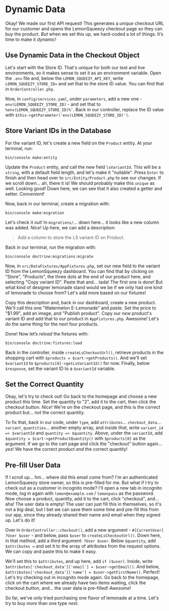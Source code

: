 # Dynamic Data

Okay! We made our first API request! This generates a *unique* checkout URL for
our customer and opens the LemonSqueezy checkout page so they can buy the
product. *But* when we set this up, we hard-coded a lot of things. It’s time to
make it *dynamic*!

## Use Dynamic Data in the Checkout Object

Let's start with the Store ID. That's unique for both our test and live
environments, so it makes sense to set it as an environment variable. Open the
`.env` file and, below the `LEMON_SQUEEZY_API_KEY`, write
`LEMON_SQUEEZY_STORE_ID=` and set that to the store ID value. You can find that
in `OrderController.php`.

Now, in `config/services.yaml`, under `parameters`, add a new one -
`env(LEMON_SQUEEZY_STORE_ID)` - and set that to
`%env(LEMON_SQUEEZY_STORE_ID)%’`. Back in our controller, replace the ID value
with `$this->getParameter('env(LEMON_SQUEEZY_STORE_ID)')`.

## Store Variant IDs in the Database

For the variant ID, let's create a new field on the `Product` entity. At your
terminal, run:

```terminal
bin/console make:entity
```

Update the `Product` entity, and call the new field `lsVariantId`. This will be
a `string`, with a default field length, and let's make it "nullable". Press
`Enter` to finish and then head over to `src/Entity/Product.php` to see our
changes. If we scroll down... ah, there it is! We should probably make this
`unique` as well. Looking good! Down here, we can see that it also created a
getter and setter. *Convenient*!

Now, back in our terminal, create a migration with:

```terminal
bin/console make:migration
```

Let's check it out! In `migrations/`... down here... it looks like a new
column was added. *Nice*! Up here, we can add a description:

> Add a column to store the LS variant ID on Product.

Back in our terminal, *run* the migration with:

```terminal
bin/console doctrine:migrations:migrate
```

Now, in `src/DataFixtures/AppFixtures.php`, set our new field to the variant ID
from the LemonSqueezy dashboard. You can find that by clicking on "Store",
"Products", the three dots at the end of our product here, and selecting "Copy
variant ID". Paste that and... tada! The first one is *done*! But what kind of
designer lemonade stand would we be if we only had one kind of lemonade to
choose from? Let's add more based on our fixtures!

Copy this description and, back in our dashboard, create a new product. We'll
call this one "Watermelon E-Lemonade" and *paste*. Set the price to "$1.99", add
an image, and "Publish product". Copy our *new* product's variant ID and add
that to our product in `AppFixtures.php`. Awesome! Let's do the same thing for
the next four products.

Done! Now let’s *reload* the fixtures with:

```terminal
bin/console doctrine:fixtures:load
```

Back in the controller, inside `createLsCheckoutUrl()`, retrieve products in the
shopping cart with `$products = $cart->getProducts()`. And we'll set
`$variantId` to `$products[0]->getLsVariantId()` for now. Finally, below
`$response`, set the variant ID to a `$variantId` variable.

## Set the Correct Quantity

Okay, let's try to check out! Go back to the homepage and choose a new product
this time. Set the quantity to "2", add it to the cart, then click the
checkout button. *Nice*! We're on the checkout page, and this is the correct
product but... *not* the correct quantity.

To fix that, back in our code, under `type`, add `attributes`...
`checkout_data`... `variant_quantities`... another empty array, and inside
*that*, write `variant_id => $variantId` and `quantity => $quantity`. Above, under
the `variantId`, add `$quantity = $cart->getProductQuantity()` with
`$products[0]` as the argument. If we go to the cart page and click the
"checkout" button again... *yes*! We have the correct product *and* the correct
quantity!

## Pre-fill User Data

If I scroll up... hm... where did this email come from? I'm an authenticated
LemonSqueezy store owner, so this is pre-filled for me. But what if I try to
check out as a customer in incognito mode? I'll open a new tab in incognito
mode, log in again with `lemon@example.com` / `lemonpass` as the
password. Now choose a product, quantity, add it to the cart, click "checkout",
and... aha! The user data is empty! The user can just fill this in themselves,
so it's not a *big* deal, but I bet we can save them some time and pre-fill this
from our app, since they already shared their name and email when they
signed up. Let's do it!

Over in `OrderController::checkout()`, add a new argument -
`#[CurrentUser] ?User $user` - and below, pass `$user` to
`createLsCheckoutUrl()`. Down here, in that method, add a *third* argument:
`?User $user`. Below `$quantity`, add `$attributes =` and set it to the array of
attributes from the request options. We can copy and paste this to make it easy.

We'll set this to `$attributes`, and up here, add `if ($user)`. Inside, write
`$attributes['checkout_data']['email'] = $user->getEmail()`. And below,
`$attributes['checkout_data']['name'] = $user->getFirstName()`. Perfect! Let's
try checking out in incognito mode again. Go back to the homepage, click on the
cart where we already have two items waiting, click the checkout button, and...
the user data is pre-filled! *Awesome*!

So far, we've only tried purchasing one flavor of lemonade at a time. Let's try
to buy *more* than one type *next*.
